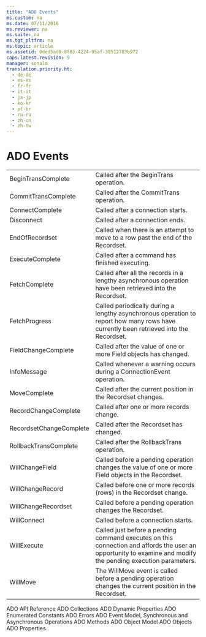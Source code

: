 ```yaml
---
title: "ADO Events"
ms.custom: na
ms.date: 07/11/2016
ms.reviewer: na
ms.suite: na
ms.tgt_pltfrm: na
ms.topic: article
ms.assetid: 0ded5ad9-8f83-4224-95af-38512783b972
caps.latest.revision: 9
manager: sonalm
translation.priority.ht: 
  - de-de
  - es-es
  - fr-fr
  - it-it
  - ja-jp
  - ko-kr
  - pt-br
  - ru-ru
  - zh-cn
  - zh-tw
---
```

# ADO Events
<?xml version="1.0" encoding="utf-8"?>
<developerOrientationDocument xmlns="http://ddue.schemas.microsoft.com/authoring/2003/5" xmlns:xlink="http://www.w3.org/1999/xlink" xmlns:xsi="http://www.w3.org/2001/XMLSchema-instance" xsi:schemaLocation="http://ddue.schemas.microsoft.com/authoring/2003/5 http://dduestorage.blob.core.windows.net/ddueschema/developer.xsd">
  <introduction>
    <table xmlns:caps="http://schemas.microsoft.com/build/caps/2013/11">
      <tbody>
        <tr>
          <TD>
            <para>             <legacyLink xlink:href="ec4e4b38-e9c6-4757-b2ef-4e468ae5f1d8">BeginTransComplete</legacyLink>           </para>
          </TD>
          <TD>
            <para>Called after the <legacyBold>BeginTrans</legacyBold> operation.</para>
          </TD>
        </tr>
        <tr>
          <TD>
            <para>             <legacyLink xlink:href="ec4e4b38-e9c6-4757-b2ef-4e468ae5f1d8">CommitTransComplete</legacyLink>           </para>
          </TD>
          <TD>
            <para>Called after the <legacyBold>CommitTrans</legacyBold> operation.</para>
          </TD>
        </tr>
        <tr>
          <TD>
            <para>             <legacyLink xlink:href="568f5252-d069-4d99-a01b-2ada87ad1304">ConnectComplete</legacyLink>           </para>
          </TD>
          <TD>
            <para>Called after a connection starts.</para>
          </TD>
        </tr>
        <tr>
          <TD>
            <para>             <legacyLink xlink:href="568f5252-d069-4d99-a01b-2ada87ad1304">Disconnect</legacyLink>           </para>
          </TD>
          <TD>
            <para>Called after a connection ends.</para>
          </TD>
        </tr>
        <tr>
          <TD>
            <para>             <legacyLink xlink:href="475de5e2-f634-4954-9edf-0027a6ba38d6">EndOfRecordset</legacyLink>           </para>
          </TD>
          <TD>
            <para>Called when there is an attempt to move to a row past the end of the <legacyBold>Recordset</legacyBold>.</para>
          </TD>
        </tr>
        <tr>
          <TD>
            <para>             <legacyLink xlink:href="62470d42-e511-494c-bec4-ad4591734b7b">ExecuteComplete</legacyLink>           </para>
          </TD>
          <TD>
            <para>Called after a command has finished executing.</para>
          </TD>
        </tr>
        <tr>
          <TD>
            <para>             <legacyLink xlink:href="a28d3858-566c-468d-b070-d1de4339fbea">FetchComplete</legacyLink>           </para>
          </TD>
          <TD>
            <para>Called after all the records in a lengthy asynchronous operation have been retrieved into the <legacyBold>Recordset</legacyBold>.</para>
          </TD>
        </tr>
        <tr>
          <TD>
            <para>             <legacyLink xlink:href="301716fd-81fc-40eb-8a04-221ef7ab410e">FetchProgress</legacyLink>           </para>
          </TD>
          <TD>
            <para>Called periodically during a lengthy asynchronous operation to report how many rows have currently been retrieved into the <legacyBold>Recordset</legacyBold>.</para>
          </TD>
        </tr>
        <tr>
          <TD>
            <para>             <legacyLink xlink:href="3e49fb89-c45b-4d39-823e-3cc887c59b37">FieldChangeComplete</legacyLink>           </para>
          </TD>
          <TD>
            <para>Called after the value of one or more <legacyBold>Field</legacyBold> objects has changed.</para>
          </TD>
        </tr>
        <tr>
          <TD>
            <para>             <legacyLink xlink:href="468c87dd-e3bc-4084-9941-94d10743d4e9">InfoMessage</legacyLink>           </para>
          </TD>
          <TD>
            <para>Called whenever a warning occurs during a <legacyBold>ConnectionEvent</legacyBold> operation.</para>
          </TD>
        </tr>
        <tr>
          <TD>
            <para>             <legacyLink xlink:href="1a3d1042-4f30-4526-a0c7-853c242496db">MoveComplete</legacyLink>           </para>
          </TD>
          <TD>
            <para>Called after the current position in the <legacyBold>Recordset</legacyBold> changes.</para>
          </TD>
        </tr>
        <tr>
          <TD>
            <para>             <legacyLink xlink:href="cbc369fd-63af-4a7d-96ae-efa91b78ca69">RecordChangeComplete</legacyLink>           </para>
          </TD>
          <TD>
            <para>Called after one or more records change.</para>
          </TD>
        </tr>
        <tr>
          <TD>
            <para>             <legacyLink xlink:href="d5d44659-e0d9-46d9-a297-99c43555082f">RecordsetChangeComplete</legacyLink>           </para>
          </TD>
          <TD>
            <para>Called after the <legacyBold>Recordset</legacyBold> has changed.</para>
          </TD>
        </tr>
        <tr>
          <TD>
            <para>             <legacyLink xlink:href="ec4e4b38-e9c6-4757-b2ef-4e468ae5f1d8">RollbackTransComplete</legacyLink>           </para>
          </TD>
          <TD>
            <para>Called after the <legacyBold>RollbackTrans</legacyBold> operation.</para>
          </TD>
        </tr>
        <tr>
          <TD>
            <para>             <legacyLink xlink:href="3e49fb89-c45b-4d39-823e-3cc887c59b37">WillChangeField</legacyLink>           </para>
          </TD>
          <TD>
            <para>Called before a pending operation changes the value of one or more <legacyBold>Field</legacyBold> objects in the <legacyBold>Recordset</legacyBold>.</para>
          </TD>
        </tr>
        <tr>
          <TD>
            <para>             <legacyLink xlink:href="cbc369fd-63af-4a7d-96ae-efa91b78ca69">WillChangeRecord</legacyLink>           </para>
          </TD>
          <TD>
            <para>Called before one or more records (rows) in the <legacyBold>Recordset</legacyBold> change.</para>
          </TD>
        </tr>
        <tr>
          <TD>
            <para>             <legacyLink xlink:href="d5d44659-e0d9-46d9-a297-99c43555082f">WillChangeRecordset</legacyLink>           </para>
          </TD>
          <TD>
            <para>Called before a pending operation changes the <legacyBold>Recordset</legacyBold>.</para>
          </TD>
        </tr>
        <tr>
          <TD>
            <para>             <legacyLink xlink:href="da561d58-eb58-446c-a4fd-1838c76073c0">WillConnect</legacyLink>           </para>
          </TD>
          <TD>
            <para>Called before a connection starts.</para>
          </TD>
        </tr>
        <tr>
          <TD>
            <para>             <legacyLink xlink:href="dd755e46-f589-48a3-93a9-51ff998d44b5">WillExecute</legacyLink>           </para>
          </TD>
          <TD>
            <para>Called just before a pending command executes on this connection and affords the user an opportunity to examine and modify the pending execution parameters.</para>
          </TD>
        </tr>
        <tr>
          <TD>
            <para>             <legacyLink xlink:href="1a3d1042-4f30-4526-a0c7-853c242496db">WillMove</legacyLink>           </para>
          </TD>
          <TD>
            <para>The <legacyBold>WillMove</legacyBold> event is called <legacyItalic>before</legacyItalic> a pending operation changes the current position in the <legacyBold>Recordset</legacyBold>.</para>
          </TD>
        </tr>
      </tbody>
    </table>
  </introduction>
  <relatedTopics>
<link xlink:href="bfd96a4b-c913-45aa-9e4c-ec86ac364f3a">ADO API Reference</link>
<link xlink:href="b5e1d26d-b41d-4e35-8c7c-972426473dfb">ADO Collections</link>
<link xlink:href="d7b06d72-f792-4328-93a2-5006b9e2c581">ADO Dynamic Properties</link>
<link xlink:href="c97ed131-1a93-463c-9e61-22f029b0c474">ADO Enumerated Constants</link>
<link xlink:href="0ce201c3-6657-4c87-ae81-0d7dc5b5a431">ADO Errors</link>
<link xlink:href="e9003457-0762-48b3-942f-0820266b158f">ADO Event Model, Synchronous and Asynchronous Operations</link>
<link xlink:href="a38c5670-ba28-44f3-bd5b-fcb46880e904">ADO Methods</link>
<link xlink:href="4aca9838-1ec6-4084-bd63-dc2d17d8ab7d">ADO Object Model</link>
<link xlink:href="d0b7e254-c89f-4406-b846-a060ef038c30">ADO Objects</link>
<link xlink:href="0ac0d1a7-6c7a-4f4c-b115-428935e0f98b">ADO Properties</link>
</relatedTopics>
</developerOrientationDocument>
